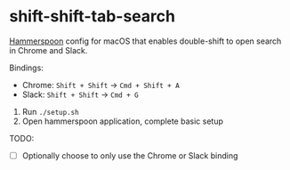 # shift-shift-tab-search

[Hammerspoon](https://www.hammerspoon.org/) config for macOS that enables double-shift to open search in Chrome and Slack.

Bindings:
- Chrome: `Shift + Shift` → `Cmd + Shift + A`
- Slack: `Shift + Shift` → `Cmd + G`

1. Run `./setup.sh`
2. Open hammerspoon application, complete basic setup

TODO:
- [ ] Optionally choose to only use the Chrome or Slack binding